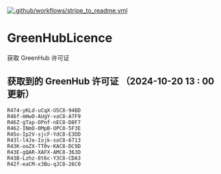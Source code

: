 [![.github/workflows/stripe_to_readme.yml](https://github.com/zjx-kimi/GreenHubLicence/actions/workflows/stripe_to_readme.yml/badge.svg)](https://github.com/zjx-kimi/GreenHubLicence/actions/workflows/stripe_to_readme.yml)
# GreenHubLicence
获取 GreenHub 许可证
## 获取到的 GreenHub 许可证 （2024-10-20 13 : 00 更新）
```
R474-yKLd-uCqX-USC8-94BD
R46f-mHwO-AUgY-vaC8-A7F9
R46Z-gTap-OPnf-nEC8-D8F7
R462-INmO-0MpB-OPC8-5F3E
R45o-Ip2V-sjcF-YdC8-E3DD
R43l-l4Je-Iojk-soC8-6713
R43K-ooZX-TT0v-KAC8-DC9D
R43E-gQAR-XAFX-AMC8-363D
R43B-Lzhz-8t6c-Y3C8-CDA3
R42f-eaCM-x3Bu-qJC8-26C0
```
